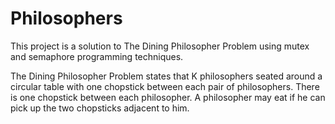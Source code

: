 # Philosophers

This project is a solution to The Dining Philosopher Problem using mutex and semaphore programming techniques.

The Dining Philosopher Problem states that K philosophers seated around a circular table with one chopstick between each pair of philosophers. There is one chopstick between each philosopher. A philosopher may eat if he can pick up the two chopsticks adjacent to him.
